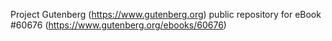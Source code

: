 Project Gutenberg (https://www.gutenberg.org) public repository for eBook #60676 (https://www.gutenberg.org/ebooks/60676)
